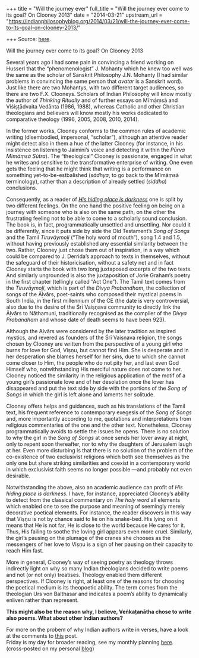 +++
title = "Will the journey ever"
full_title = "Will the journey ever come to its goal? On Clooney 2013"
date = "2014-03-21"
upstream_url = "https://indianphilosophyblog.org/2014/03/21/will-the-journey-ever-come-to-its-goal-on-clooney-2013/"

+++
Source: [here](https://indianphilosophyblog.org/2014/03/21/will-the-journey-ever-come-to-its-goal-on-clooney-2013/).

Will the journey ever come to its goal? On Clooney 2013

Several years ago I had some pain in convincing a friend working on
Husserl that the “phenomenologist” J. Mohanty which he knew too well was
the same as the scholar of Sanskrit Philosophy J.N. Mohanty (I had
similar problems in convincing the same person that *avatar* is a
Sanskrit word). Just like there are two Mohantys, with two different
target audiences, so there are two F.X. Clooneys. Scholars of Indian
Philosophy will know mostly the author of *Thinking Ritually* and of
further essays on Mīmāṃsā and Viśiṣṭādvaita Vedānta (1986, 1988),
whereas Catholic and other Christian theologians and believers will know
mostly his works dedicated to comparative theology (1996, 2005, 2008,
2010, 2014).

In the former works, Clooney conforms to the common rules of academic
writing (disembodied, impersonal, “scholar”), although an attentive
reader might detect also in them a hue of the latter Clooney (for
instance, in his insistence on listening to Jaimini’s voice and
detecting it within the *Pūrva Mīmāṃsā Sūtra*). The “theological”
Clooney is passionate, engaged in what he writes and sensitive to the
transformative enterprise of writing. One even gets the feeling that he
might think that writing is a performance on something
yet-to-be-estbalished (*sādhya*, to go back to the Mīmāṃsā terminology),
rather than a description of already settled (*siddha*) conclusions.

Consequently, as a reader of *[His hiding place is
darkness](http://www.sup.org/book.cgi?id=21453)* one is split by two
different feelings. On the one hand the positive feeling on being on a
journey with someone who is also on the same path, on the other the
frustrating feeling not to be able to come to a scholarly sound
conclusion. The book is, in fact, programmatically unsettled and
unsettling. Nor could it be differently, since it puts side by side the
Old Testament’s *Song of Songs* and the Tamil *Tiruvāymoḻi* (“The holy
word of mouth”), song 1.4 and 1.5, without having previously established
any essential similarity between the two. Rather, Clooney just chose
them out of inspiration, in a way which could be compared to J.
Derrida’s approach to texts in themselves, without the safeguard of
their historicisation, without a safety net and in fact Clooney starts
the book with two long juxtaposed excerpts of the two texts. And
similarly ungrounded is also the juxtaposition of Jorie Graham’s poetry
in the first chapter (tellingly called “Act One”). The Tamil text comes
from the *Tiruvāymoḻi*, which is part of the *Divya Prabandham*, the
collection of songs of the Āḻvārs, poet-saints who composed their
mystical poems in South India, in the first millennium of the CE (the
date is very controversial, also due to the desire of the Śrī Vaiṣṇava
community to directly link the Āḻvārs to Nāthamuni, traditionally
recognised as the compiler of the *Divya Prabandham* and whose date of
death seems to have been 923).

Although the Aḻvārs were considered by the later tradition as inspired
mystics, and revered as founders of the Śrī Vaiṣṇava religion, the songs
chosen by Clooney are written from the perspective of a young girl who
burns for love for God, Viṣṇu, but cannot find Him. She is desperate and
in her desperation she blames herself for her sins, due to which she
cannot come closer to Him, the people who do not pity her, and last even
God Himself who, notwithstanding His merciful nature does not come to
her. Clooney noticed the similarity in the religious application of the
motif of a young girl’s passionate love and of her desolation once the
lover has disappeared and put the text side by side with the portions of
the *Song of Songs* in which the girl is left alone and laments her
solitude.

Clooney offers helps and guidances, such as his translations of the
Tamil text, his frequent reference to contemporary exegesis of the *Song
of Songs* and, more importantly according to me, quotations and
interpretations from religious commentaries of the one and the other
text. Nonetheless, Clooney programmatically avoids to settle the issues
he opens. There is no solution to why the girl in the *Song of Songs* at
once sends her lover away at night, only to repent soon thereafter, nor
to why the daughters of Jerusalem laugh at her. Even more disturbing is
that there is no solution of the problem of the co-existence of two
exclusivist religions which both see themselves as the only one but
share striking similarities and coexist in a contemporary world in which
exclusivist faith seems no longer possible —and probably not even
desirable.

Notwithstanding the above, also an academic audience can profit of *His
hiding place is darkness*. I have, for instance, appreciated Clooney’s
ability to detect from the classical commentary on *The holy word* all
elements which enabled one to see the purpose and meaning of seemingly
merely decorative poetical elements. For instance, the reader discovers
in this way that Viṣṇu is not by chance said to lie on his snake-bed.
His lying on it means that He is not far, He is close to the world
because He cares for it. Thus, His failing to soothe the loving girl
appears even more cruel. Similarly, the girl’s pausing on the plumage of
the cranes she chooses as the messengers of her love to Viṣṇu is a sign
of her pausing on their capacity to reach Him fast.

More in general, Clooney’s way of seeing poetry as theology throws
indirectly light on why so many Indian theologians decided to write
poems and not (or not only) treatises. Theology enabled them different
perspectives. If Clooney is right, at least one of the reasons for
choosing the poetical medium is its theopoetic ability. The term comes
from the theologian Urs von Balthasar and indicates a poem’s ability to
dynamically enliven rather than represent.

**This might also be the reason why, I believe, Veṅkaṭanātha chose to
write also poems. What about other Indian authors?**

For more on the probem of why Indian authors write in verses, have a
look at the comments to
[this](http://indianphilosophyblog.org/2014/03/12/some-remarks-on-the-mode-of-argumentation-in-indian-philosophy/)
post.  
Friday is my day for broader reading, see my monthly planning
[here](http://elisafreschi.com/2013/09/03/monthly-planning/).  
(cross-posted on my personal [blog](http://elisafreschi.com))

